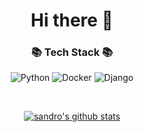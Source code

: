 <h1 align="center">Hi there 👋</h1>

<h3 align="center">📚 Tech Stack 📚</h3>
<p align="center">
  <img alt="Python" src="https://img.shields.io/badge/python-%2314354C.svg?&style=for-the-badge&logo=Python&logoColor=white"/>
  <img alt="Docker" src="https://img.shields.io/badge/Docker-2496ED?style=for-the-badge&logo=Docker&logoColor=white"/>
  <img alt="Django" src="https://img.shields.io/badge/Django-092E20?style=for-the-badge&logo=Django&logoColor=white"/>
</p>

&nbsp;

<div align="center">
  
  [![sandro's github stats](https://github-readme-stats.vercel.app/api?username=sandropark&theme=react&show_icons=true&hide=contribs,prs&cache_seconds=1800)](https://github.com/sandropark)
  
</div>


  
  


  


